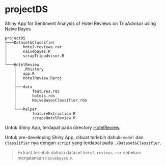 # projectDS
Shiny App for Sentiment Analysis of Hotel Reviews on TripAdvisor using Naive Bayes

```
projectDS
├───Dataset&Classifier
│       hotel-reviews.rar
│       naivebayes.R
│       scrapTripadvisor.R
│
└───HotelReview
    │   .Rhistory
    │   app.R
    │   HotelReview.Rproj
    │
    ├───data
    │       features.rds
    │       hotels.rds
    │       NaiveBayesClassifier.rda
    │
    └───helper
            featureExtraction.R
            scrapeHotelReview.R
```

Untuk Shiny App, terdapat pada directory [HotelReview](./HotelReview).

Untuk pre-developing Shiny App, dibuat terlebih dahulu `model` dan `classiifier` nya dengan `script` yang terdapat pada `./Dataset&Classifier`.
> Extract terlebih dahulu dataset `hotel-reviews.rar` sebelum menjalankan `naivebayes.R`
